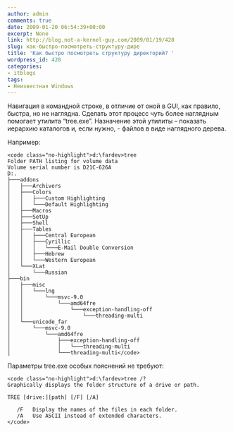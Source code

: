 ```yaml
---
author: admin
comments: true
date: 2009-01-20 06:54:39+00:00
excerpt: None
link: http://blog.not-a-kernel-guy.com/2009/01/19/420
slug: как-быстро-посмотреть-структуру-дире
title: 'Как быстро посмотреть структуру директорий? '
wordpress_id: 420
categories:
- itblogs
tags:
- Неизвестная Windows
---
```


Навигация в командной строке, в отличие от оной в GUI, как правило, быстра, но не наглядна. Сделать этот процесс чуть более наглядным помогает утилита “tree.exe”. Назначение этой утилиты – показать иерархию каталогов и, если нужно, - файлов в виде наглядного дерева.

<!-- more -->Например:


    
    <code class="no-highlight">d:\fardev>tree
    Folder PATH listing for volume data
    Volume serial number is D21C-626A
    D:.
    ├───addons
    │   ├───Archivers
    │   ├───Colors
    │   │   ├───Custom Highlighting
    │   │   └───Default Highlighting
    │   ├───Macros
    │   ├───SetUp
    │   ├───Shell
    │   ├───Tables
    │   │   ├───Central European
    │   │   ├───Cyrillic
    │   │   │   └───E-Mail Double Conversion
    │   │   ├───Hebrew
    │   │   └───Western European
    │   └───XLat
    │       └───Russian
    ├───bin
    │   ├───misc
    │   │   └───lng
    │   │       └───msvc-9.0
    │   │           └───amd64fre
    │   │               └───exception-handling-off
    │   │                   └───threading-multi
    │   └───unicode_far
    │       └───msvc-9.0
    │           └───amd64fre
    │               ├───exception-handling-off
    │               │   └───threading-multi
    │               └───threading-multi</code>



Параметры tree.exe особых пояснений не требуют:


    
    <code class="no-highlight">d:\fardev>tree /?
    Graphically displays the folder structure of a drive or path.
    
    TREE [drive:][path] [/F] [/A]
    
       /F   Display the names of the files in each folder.
       /A   Use ASCII instead of extended characters.
    </code>
